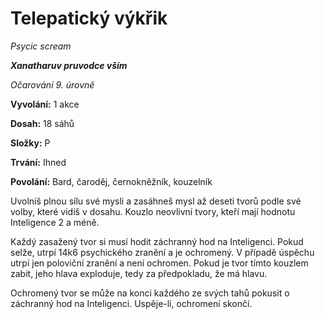 # Telepatický výkřik

*Psycic scream*

***Xanatharuv pruvodce vším***

*Očarování 9. úrovně*

**Vyvolání:** 1 akce

**Dosah:** 18 sáhů

**Složky:** P

**Trvání:** Ihned

**Povolání:** Bard, čaroděj, černokněžník, kouzelník

Uvolníš plnou sílu své mysli a zasáhneš mysl až deseti tvorů podle své volby, které vidíš v dosahu. Kouzlo neovlivní tvory, kteří mají hodnotu Inteligence 2 a méně.

Každý zasažený tvor si musí hodit záchranný hod na Inteligenci. Pokud selže, utrpí 14k6 psychického zranění a je ochromený. V případě úspěchu utrpí jen poloviční zranění a není ochromen. Pokud je tvor tímto kouzlem zabit, jeho hlava exploduje, tedy za předpokladu, že má hlavu.

Ochromený tvor se může na konci každého ze svých tahů pokusit o záchranný hod na Inteligenci. Uspěje-li, ochromení skončí.
